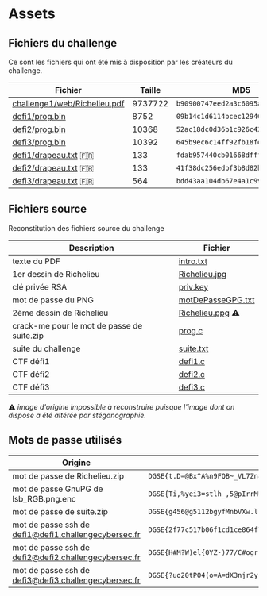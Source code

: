 # Assets

## Fichiers du challenge

Ce sont les fichiers qui ont été mis à disposition par les créateurs du challenge.

Fichier | Taille | MD5
------- | ------ | ----
[challenge1/web/Richelieu.pdf](challenge1/web/Richelieu.pdf) | 9737722 | `b90900747eed2a3c6095aab7185651e5`
[defi1/prog.bin](defi1/prog.bin)       |  8752 | `09b14c1d6114bcec12940a46e47f09b7`
[defi2/prog.bin](defi2/prog.bin)       | 10368 | `52ac18dc0d36b1c926c4220e0dada2de`
[defi3/prog.bin](defi3/prog.bin)       | 10392 | `645b9ec6c14ff92fb18fde1d911487f5`
[defi1/drapeau.txt](defi1/drapeau.txt) 🇫🇷 |   133 | `fdab957440cb01668dfff5864fd87f19`
[defi2/drapeau.txt](defi2/drapeau.txt) 🇫🇷 |   133 | `41f38dc256edbf3b8d82b2875c7d5c22`
[defi3/drapeau.txt](defi3/drapeau.txt) 🇫🇷 |   564 | `bdd43aa104db67e4a1c99c59e353c5a4`

## Fichiers source

Reconstitution des fichiers source du challenge

Description | Fichier
----------- | -------
texte du PDF | [intro.txt](challenge1/results/Richelieu.txt)
1er dessin de Richelieu | [Richelieu.jpg](challenge1/results/data)
clé privée RSA | [priv.key](challenge1/results/priv.key)
mot de passe du PNG | [motDePasseGPG.txt](challenge1/results/motDePasseGPG.txt)
2ème dessin de Richelieu | [Richelieu.ppg](challenge1/results/lsb_RGB.png) ⚠️
crack-me pour le mot de passe de suite.zip | [prog.c](challenge2/prog.c)
suite du challenge | [suite.txt](challenge1/results/suite.txt)
CTF défi1 | [defi1.c](defi1/defi1.c)
CTF défi2 | [defi2.c](defi2/defi2.c)
CTF défi3 | [defi3.c](defi3/defi3.c)

⚠️ _image d'origine impossible à reconstruire puisque l'image dont on dispose a été altérée par stéganographie._

## Mots de passe utilisés

Origine | Passphrase
------- | ----------
mot de passe de Richelieu.zip                         | `DGSE{t.D=@Bx^A%n9FQB~_VL7Zn8z=:K^4ikE=j0EGHqI}`
mot de passe GnuPG de lsb_RGB.png.enc                 | `DGSE{Ti,%yei3=stlh_,5@pIrrMU.^mJC:luYbt1Qe_-Y}`
mot de passe de suite.zip                             | `DGSE{g456@g5112bgyfMnbVXw.llM}`
mot de passe ssh de defi1@defi1.challengecybersec.fr  | `DGSE{2f77c517b06f1cd1ce864f79f41f25ca8874413c8c1204f7ec9c6728c87f270a}`
mot de passe ssh de defi2@defi2.challengecybersec.fr  | `DGSE{H#M?W)el{0YZ-)77/C#ogrp}k4&EbP}`
mot de passe ssh de defi3@defi3.challengecybersec.fr  | `DGSE{?uo20tPO4(o=A=dX3njr2y{emZQodR}`
